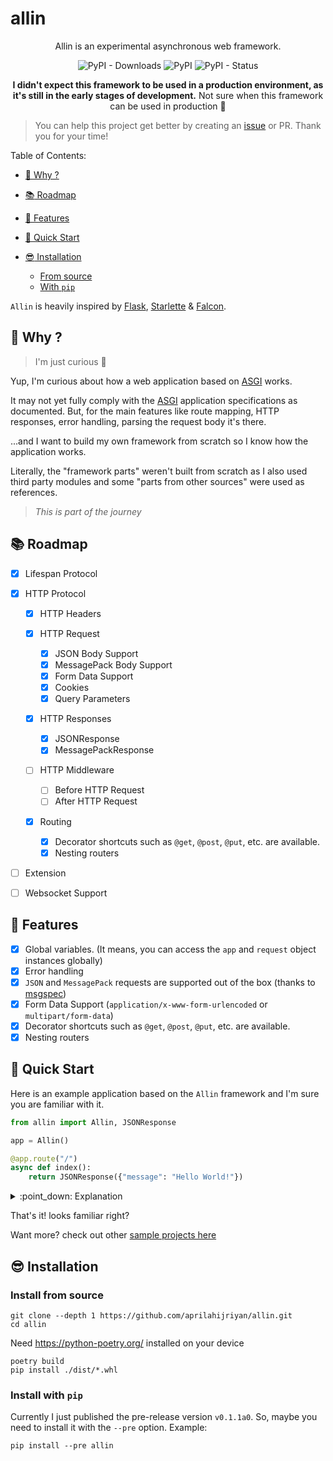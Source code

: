 # allin

<p align="center">
Allin is an experimental asynchronous web framework.
</p>
<p align="center">
<img alt="PyPI - Downloads" src="https://img.shields.io/pypi/dm/allin?color=yellow&logo=python&style=for-the-badge">
<img alt="PyPI" src="https://img.shields.io/pypi/v/allin?logo=python&style=for-the-badge">
<img alt="PyPI - Status" src="https://img.shields.io/pypi/status/allin?color=red&logo=python&style=for-the-badge">
</p>
<p align="center">
<strong>I didn't expect this framework to be used in a production environment, as it's still in the early stages of development.</strong>
Not sure when this framework can be used in production 😬
</p>

> You can help this project get better by creating an [issue](https://github.com/aprilahijriyan/allin/issues) or PR. Thank you for your time!

Table of Contents:

* [:raised_eyebrow: Why ?](#🤨-why)
* [:books: Roadmap](#📚-roadmap)
* [:star_struck: Features](#🤩-features)
* [:love_you_gesture: Quick Start](#🤟-quick-start)
* [:sunglasses: Installation](#😎-installation)

    * [From source](#install-from-source)
    * [With `pip`](#install-with-pip)

`Allin` is heavily inspired by [Flask](https://flask.palletsprojects.com/en/2.2.x/), [Starlette](https://www.starlette.io/) & [Falcon](https://falconframework.org/).

## :raised_eyebrow: Why ?

> I'm just curious :monocle_face:

[ASGI]: https://asgi.readthedocs.io/en/latest

Yup, I'm curious about how a web application based on [ASGI] works.

It may not yet fully comply with the [ASGI] application specifications as documented. But, for the main features like route mapping, HTTP responses, error handling, parsing the request body it's there.

...and I want to build my own framework from scratch so I know how the application works.

Literally, the "framework parts" weren't built from scratch as I also used third party modules and some "parts from other sources" were used as references.

> _This is part of the journey_

## :books: Roadmap

- [x] Lifespan Protocol
- [x] HTTP Protocol

    - [x] HTTP Headers
    - [x] HTTP Request
        - [x] JSON Body Support
        - [x] MessagePack Body Support
        - [x] Form Data Support
        - [x] Cookies
        - [x] Query Parameters

    - [x] HTTP Responses
        - [x] JSONResponse
        - [x] MessagePackResponse

    - [ ] HTTP Middleware
        - [ ] Before HTTP Request
        - [ ] After HTTP Request

    - [x] Routing

        - [x] Decorator shortcuts such as `@get`, `@post`, `@put`, etc. are available.
        - [x] Nesting routers

- [ ] Extension
- [ ] Websocket Support

## :star_struck: Features

- [x] Global variables. (It means, you can access the `app` and `request` object instances globally)
- [x] Error handling
- [x] `JSON` and `MessagePack` requests are supported out of the box (thanks to [msgspec](https://github.com/jcrist/msgspec))
- [x] Form Data Support (`application/x-www-form-urlencoded` or `multipart/form-data`)
- [x] Decorator shortcuts such as `@get`, `@post`, `@put`, etc. are available.
- [x] Nesting routers

## :love_you_gesture: Quick Start

Here is an example application based on the `Allin` framework and I'm sure you are familiar with it.

```python
from allin import Allin, JSONResponse

app = Allin()

@app.route("/")
async def index():
    return JSONResponse({"message": "Hello World!"})
```

<details>
<summary>:point_down: Explanation</summary>

* The `app` variable is the ASGI application instance.
* And we create an endpoint with the route `/` on the line `app.route(...)`
* Then we add the `index()` function to handle the `/` route.
* And the handler function will return a JSON response with the content `{"message": "Hello World!"}`

</details>

That's it! looks familiar right?

Want more? check out other [sample projects here](https://github.com/aprilahijriyan/allin/tree/main/examples)

## :sunglasses: Installation

### Install from source

```
git clone --depth 1 https://github.com/aprilahijriyan/allin.git
cd allin
```

Need https://python-poetry.org/ installed on your device

```
poetry build
pip install ./dist/*.whl
```

### Install with `pip`

Currently I just published the pre-release version `v0.1.1a0`. So, maybe you need to install it with the `--pre` option. Example:

```
pip install --pre allin
```
